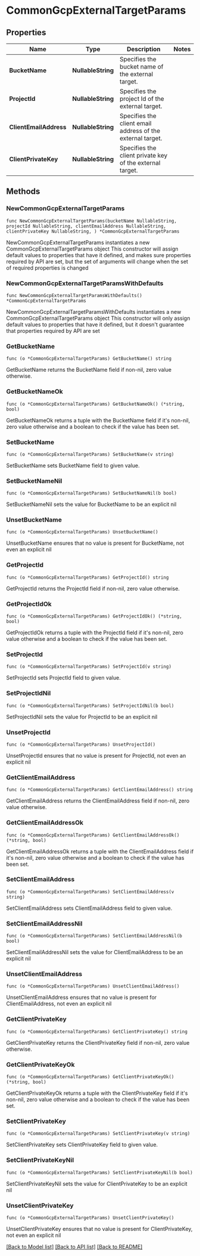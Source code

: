 # CommonGcpExternalTargetParams

## Properties

Name | Type | Description | Notes
------------ | ------------- | ------------- | -------------
**BucketName** | **NullableString** | Specifies the bucket name of the external target. | 
**ProjectId** | **NullableString** | Specifies the project Id of the external target. | 
**ClientEmailAddress** | **NullableString** | Specifies the client email address of the external target. | 
**ClientPrivateKey** | **NullableString** | Specifies the client private key of the external target. | 

## Methods

### NewCommonGcpExternalTargetParams

`func NewCommonGcpExternalTargetParams(bucketName NullableString, projectId NullableString, clientEmailAddress NullableString, clientPrivateKey NullableString, ) *CommonGcpExternalTargetParams`

NewCommonGcpExternalTargetParams instantiates a new CommonGcpExternalTargetParams object
This constructor will assign default values to properties that have it defined,
and makes sure properties required by API are set, but the set of arguments
will change when the set of required properties is changed

### NewCommonGcpExternalTargetParamsWithDefaults

`func NewCommonGcpExternalTargetParamsWithDefaults() *CommonGcpExternalTargetParams`

NewCommonGcpExternalTargetParamsWithDefaults instantiates a new CommonGcpExternalTargetParams object
This constructor will only assign default values to properties that have it defined,
but it doesn't guarantee that properties required by API are set

### GetBucketName

`func (o *CommonGcpExternalTargetParams) GetBucketName() string`

GetBucketName returns the BucketName field if non-nil, zero value otherwise.

### GetBucketNameOk

`func (o *CommonGcpExternalTargetParams) GetBucketNameOk() (*string, bool)`

GetBucketNameOk returns a tuple with the BucketName field if it's non-nil, zero value otherwise
and a boolean to check if the value has been set.

### SetBucketName

`func (o *CommonGcpExternalTargetParams) SetBucketName(v string)`

SetBucketName sets BucketName field to given value.


### SetBucketNameNil

`func (o *CommonGcpExternalTargetParams) SetBucketNameNil(b bool)`

 SetBucketNameNil sets the value for BucketName to be an explicit nil

### UnsetBucketName
`func (o *CommonGcpExternalTargetParams) UnsetBucketName()`

UnsetBucketName ensures that no value is present for BucketName, not even an explicit nil
### GetProjectId

`func (o *CommonGcpExternalTargetParams) GetProjectId() string`

GetProjectId returns the ProjectId field if non-nil, zero value otherwise.

### GetProjectIdOk

`func (o *CommonGcpExternalTargetParams) GetProjectIdOk() (*string, bool)`

GetProjectIdOk returns a tuple with the ProjectId field if it's non-nil, zero value otherwise
and a boolean to check if the value has been set.

### SetProjectId

`func (o *CommonGcpExternalTargetParams) SetProjectId(v string)`

SetProjectId sets ProjectId field to given value.


### SetProjectIdNil

`func (o *CommonGcpExternalTargetParams) SetProjectIdNil(b bool)`

 SetProjectIdNil sets the value for ProjectId to be an explicit nil

### UnsetProjectId
`func (o *CommonGcpExternalTargetParams) UnsetProjectId()`

UnsetProjectId ensures that no value is present for ProjectId, not even an explicit nil
### GetClientEmailAddress

`func (o *CommonGcpExternalTargetParams) GetClientEmailAddress() string`

GetClientEmailAddress returns the ClientEmailAddress field if non-nil, zero value otherwise.

### GetClientEmailAddressOk

`func (o *CommonGcpExternalTargetParams) GetClientEmailAddressOk() (*string, bool)`

GetClientEmailAddressOk returns a tuple with the ClientEmailAddress field if it's non-nil, zero value otherwise
and a boolean to check if the value has been set.

### SetClientEmailAddress

`func (o *CommonGcpExternalTargetParams) SetClientEmailAddress(v string)`

SetClientEmailAddress sets ClientEmailAddress field to given value.


### SetClientEmailAddressNil

`func (o *CommonGcpExternalTargetParams) SetClientEmailAddressNil(b bool)`

 SetClientEmailAddressNil sets the value for ClientEmailAddress to be an explicit nil

### UnsetClientEmailAddress
`func (o *CommonGcpExternalTargetParams) UnsetClientEmailAddress()`

UnsetClientEmailAddress ensures that no value is present for ClientEmailAddress, not even an explicit nil
### GetClientPrivateKey

`func (o *CommonGcpExternalTargetParams) GetClientPrivateKey() string`

GetClientPrivateKey returns the ClientPrivateKey field if non-nil, zero value otherwise.

### GetClientPrivateKeyOk

`func (o *CommonGcpExternalTargetParams) GetClientPrivateKeyOk() (*string, bool)`

GetClientPrivateKeyOk returns a tuple with the ClientPrivateKey field if it's non-nil, zero value otherwise
and a boolean to check if the value has been set.

### SetClientPrivateKey

`func (o *CommonGcpExternalTargetParams) SetClientPrivateKey(v string)`

SetClientPrivateKey sets ClientPrivateKey field to given value.


### SetClientPrivateKeyNil

`func (o *CommonGcpExternalTargetParams) SetClientPrivateKeyNil(b bool)`

 SetClientPrivateKeyNil sets the value for ClientPrivateKey to be an explicit nil

### UnsetClientPrivateKey
`func (o *CommonGcpExternalTargetParams) UnsetClientPrivateKey()`

UnsetClientPrivateKey ensures that no value is present for ClientPrivateKey, not even an explicit nil

[[Back to Model list]](../README.md#documentation-for-models) [[Back to API list]](../README.md#documentation-for-api-endpoints) [[Back to README]](../README.md)


